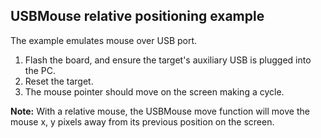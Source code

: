 ## USBMouse relative positioning example

The example emulates mouse over USB port.

1. Flash the board, and ensure the target's auxiliary USB is plugged into the PC.
2. Reset the target.
3. The mouse pointer should move on the screen making a cycle.

**Note:** With a relative mouse, the USBMouse move function will move the mouse x, y pixels away from its previous position on the screen.